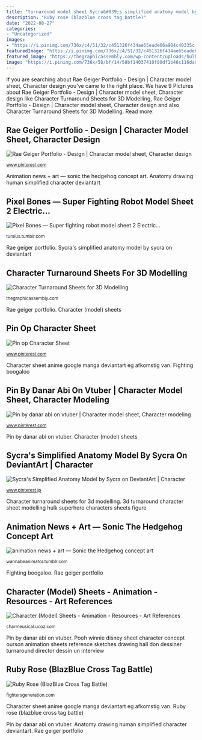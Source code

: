 ```yaml
---
title: "turnaround model sheet Sycra&#039;s simplified anatomy model by sycra on deviantart"
description: "Ruby rose (blazblue cross tag battle)"
date: "2022-08-27"
categories:
- "Uncategorized"
images:
- "https://i.pinimg.com/736x/c4/51/32/c451326f434ae65eade66a904c40335c.jpg"
featuredImage: "https://i.pinimg.com/736x/c4/51/32/c451326f434ae65eade66a904c40335c.jpg"
featured_image: "https://thegraphicassembly.com/wp-content/uploads/hulk-turnaround-sheet.jpg"
image: "https://i.pinimg.com/736x/58/bf/14/58bf14037410f80df1b46c116da9957f.jpg"
---
```


If you are searching about Rae Geiger Portfolio - Design | Character model sheet, Character design you've came to the right place. We have 9 Pictures about Rae Geiger Portfolio - Design | Character model sheet, Character design like Character Turnaround Sheets for 3D Modelling, Rae Geiger Portfolio - Design | Character model sheet, Character design and also Character Turnaround Sheets for 3D Modelling. Read more:

## Rae Geiger Portfolio - Design | Character Model Sheet, Character Design

![Rae Geiger Portfolio - Design | Character model sheet, Character design](https://i.pinimg.com/736x/58/bf/14/58bf14037410f80df1b46c116da9957f.jpg "Sycra&#039;s simplified anatomy model by sycra on deviantart")

<small>www.pinterest.com</small>

Animation news + art — sonic the hedgehog concept art. Anatomy drawing human simplified character deviantart

## Pixel Bones — Super Fighting Robot Model Sheet 2 Electric...

![Pixel Bones — Super fighting robot model sheet 2 Electric...](https://66.media.tumblr.com/09b1a47e59f44573245739b007f023cc/tumblr_phkmpqozb41wmwo2mo1_640.png "Ruby rose (blazblue cross tag battle)")

<small>tursius.tumblr.com</small>

Rae geiger portfolio. Sycra&#039;s simplified anatomy model by sycra on deviantart

## Character Turnaround Sheets For 3D Modelling

![Character Turnaround Sheets for 3D Modelling](https://thegraphicassembly.com/wp-content/uploads/hulk-turnaround-sheet.jpg "Ruby rose (blazblue cross tag battle)")

<small>thegraphicassembly.com</small>

Rae geiger portfolio. Character (model) sheets

## Pin Op Character Sheet

![Pin op Character Sheet](https://i.pinimg.com/736x/a3/28/da/a328da09be49446338fa4867db77f0e4--character-sheet-character-design.jpg "Fighting boogaloo")

<small>www.pinterest.com</small>

Character sheet anime google manga deviantart eg afkomstig van. Fighting boogaloo

## Pin By Danar Abi On Vtuber | Character Model Sheet, Character Modeling

![Pin by danar abi on vtuber | Character model sheet, Character modeling](https://i.pinimg.com/736x/c4/51/32/c451326f434ae65eade66a904c40335c.jpg "3d turnaround character sheet modelling hulk superhero characters sheets figure")

<small>www.pinterest.com</small>

Pin by danar abi on vtuber. Character (model) sheets

## Sycra&#039;s Simplified Anatomy Model By Sycra On DeviantArt | Character

![Sycra&#039;s Simplified Anatomy Model by Sycra on DeviantArt | Character](https://i.pinimg.com/736x/b1/ec/1a/b1ec1acbaa883cda676369be7d137dbb--gesture-drawing-anatomy-drawing.jpg "Concept orthographic turnaround modeling underground clasico aussehen sein wannabeanimator megadrive hedghog needlemouse wiki pulpofrito s124")

<small>www.pinterest.jp</small>

Character turnaround sheets for 3d modelling. 3d turnaround character sheet modelling hulk superhero characters sheets figure

## Animation News + Art — Sonic The Hedgehog Concept Art

![animation news + art — Sonic the Hedgehog concept art](https://78.media.tumblr.com/73ac73ec4d66f08e3bcc286b9ea2cf2b/tumblr_mkynbarZwT1qi8pxqo6_1280.png "Character (model) sheets")

<small>wannabeanimator.tumblr.com</small>

Fighting boogaloo. Rae geiger portfolio

## Character (Model) Sheets - Animation - Resources - Art References

![Character (Model) Sheets - Animation - Resources - Art References](http://charmeusical.ucoz.com/_dr/3/04929935.jpg "Animation news + art — sonic the hedgehog concept art")

<small>charmeusical.ucoz.com</small>

Pin by danar abi on vtuber. Pooh winnie disney sheet character concept ourson animation sheets reference sketches drawing hall don dessiner turnaround director dessin un interview

## Ruby Rose (BlazBlue Cross Tag Battle)

![Ruby Rose (BlazBlue Cross Tag Battle)](http://fightersgeneration.com/nf2/char/rwby/ruby-rose-chibi-reference.jpg "Sycra&#039;s simplified anatomy model by sycra on deviantart")

<small>fightersgeneration.com</small>

Character sheet anime google manga deviantart eg afkomstig van. Ruby rose (blazblue cross tag battle)

Pin by danar abi on vtuber. Anatomy drawing human simplified character deviantart. Rae geiger portfolio
